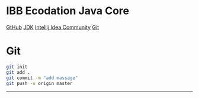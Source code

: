 # IBB Ecodation Java Core
[GtHub](https://github.com/yarendonmez/ibb_education_javacore.git)
[JDK](https://www.oracle.com/tr/java/technologies/downloads/)
[Intellij Idea Community](https://www.jetbrains.com/idea/download/?section=windows)
[Git](https://git-scm.com/downloads)

# Git
```sh
git init
git add .
git commit -m "add massage"
git push -u origin master
```
---